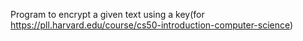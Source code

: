 Program to encrypt a given text using a key(for https://pll.harvard.edu/course/cs50-introduction-computer-science)
